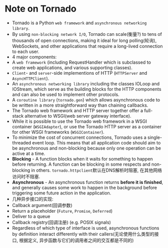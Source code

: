 # Note on Tornado

- Tornado is a Python `web framework` and `asynchronous networking library`.
- By using `non-blocking network I/O`, Tornado can scale(衡量?) to tens of thousands of open connections, making it ideal for long polling(轮询), WebSockets, and other applications that require a long-lived connection to each user.
- 4 major components:
 - A `web framework` (including RequestHandler which is subclassed to create web applications, and various supporting classes).
 - `Client`- and `server`-side implementions of HTTP (`HTTPServer` and `AsyncHTTPClient`).
 - An `asynchronous networking library` including the classes IOLoop and IOStream, which serve as the building blocks for the HTTP components and can also be used to implement other protocols.
 - A `coroutine library` (`tornado.gen`) which allows asynchronous code to be written in a more straightforward way than chaining callbacks.
- The Tornado web framework and HTTP server together offer a full-stack alternative to WSGI(web server gateway interface).
- While it is possible to use the Tornado web framework in a WSGI container (`WSGIAdapter`), or use the Tornado HTTP server as a container for other WSGI frameworks (`WSGIContainer`).
- To minimize the cost of concurrent connections, Tornado uses a single-threaded event loop. This means that all application code should aim to be asynchronous and non-blocking because only one operation can be active at a time.
- **Blocking** - A function blocks when it waits for something to happen before returning. A function can be blocking in some respects and non-blocking in others. `tornado.httpclient`默认在DNS解析时阻塞, 在其他网络访问时不阻塞.
- **Asynchronous** - An asynchronous function returns **before it is finished**, and generally causes some work to happen in the background before triggering some future action in the application.
- 几种异步接口的实现:
 - Callback argument(回调参数)
 - Return a placeholder (`Future`, `Promise`, `Deferred`)
 - Deliver to a queue
 - Callback registry(回调注册) (e.g. POSIX signals)
- Regardless of which type of interface is used, asynchronous functions by definition interact differently with their callers(无论使用什么类型的接口, 根据定义, 异步函数与它们的调用者之间的交互都是不同的)
